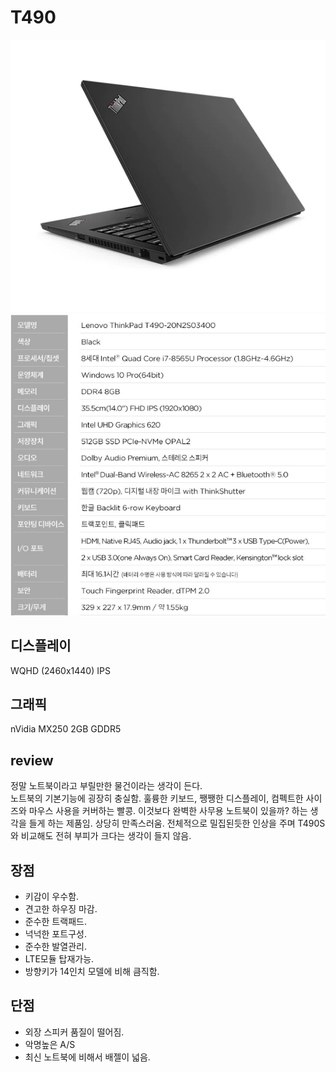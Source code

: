 # T490

![](/resource/img/T490.png)
![](/resource/img/t490_spec.png)


## 디스플레이
WQHD (2460x1440) IPS

## 그래픽
nVidia MX250 2GB GDDR5

## review
정말 노트북이라고 부릴만한 물건이라는 생각이 든다.   
노트북의 기본기능에 굉장히 충실함. 훌륭한 키보드, 쨍쨍한 디스플레이, 컴펙트한 사이즈와 마우스 사용을 커버하는 빨콩. 이것보다 완벽한 사무용 노트북이 있을까? 하는 생각을 들게 하는 제품임. 상당히 만족스러움. 전체적으로 밀집된듯한 인상을 주며 T490S와 비교해도 전혀 부피가 크다는 생각이 들지 않음.


## 장점
- 키감이 우수함.
- 견고한 하우징 마감.
- 준수한 트랙패드.
- 넉넉한 포트구성.
- 준수한 발열관리.
- LTE모듈 탑재가능.
- 방향키가 14인치 모델에 비해 큼직함.

## 단점
- 외장 스피커 품질이 떨어짐.
- 악명높은 A/S
- 최신 노트북에 비해서 배젤이 넓음.
